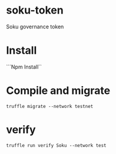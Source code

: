 # soku-token
Soku governance token


# Install

```Npm Install``

# Compile and migrate

```truffle migrate --network testnet```

# verify

```truffle run verify Soku --network test ```

